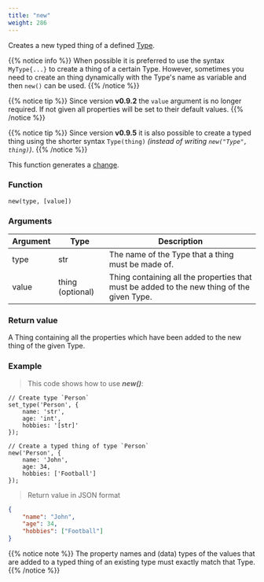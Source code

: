 ```yaml
---
title: "new"
weight: 286
---
```


Creates a new typed thing of a defined [Type](../../overview/type).

{{% notice info %}}
When possible it is preferred to use the syntax `MyType{...}` to create a thing of a certain Type. However, sometimes you need to create an thing dynamically with the Type's name as variable and then `new()` can be used. {{% /notice %}}

{{% notice tip %}}
Since version **v0.9.2** the `value` argument is no longer required. If not given all properties will be set to their default values.
{{% /notice %}}

{{% notice tip %}}
Since version **v0.9.5** it is also possible to create a typed thing using the shorter syntax `Type(thing)` *(instead of writing `new("Type", thing)`)*.
{{% /notice %}}

This function generates a [change](../../overview/changes).

### Function

`new(type, [value])`

### Arguments

Argument | Type | Description
-------- | ---- | -----------
type | str | The name of the Type that a thing must be made of.
value | thing (optional) | Thing containing all the properties that must be added to the new thing of the given Type.

### Return value

A Thing containing all the properties which have been added to the new thing of the given Type.

### Example

> This code shows how to use ***new()***:

```thingsdb,json_response
// Create type `Person`
set_type('Person', {
    name: 'str',
    age: 'int',
    hobbies: '[str]'
});

// Create a typed thing of type `Person`
new('Person', {
    name: 'John',
    age: 34,
    hobbies: ['Football']
});
```

> Return value in JSON format

```json
{
    "name": "John",
    "age": 34,
    "hobbies": ["Football"]
}
```

{{% notice note %}}
The property names and (data) types of the values that are added to a typed thing of an existing type must exactly match that Type.
{{% /notice %}}

